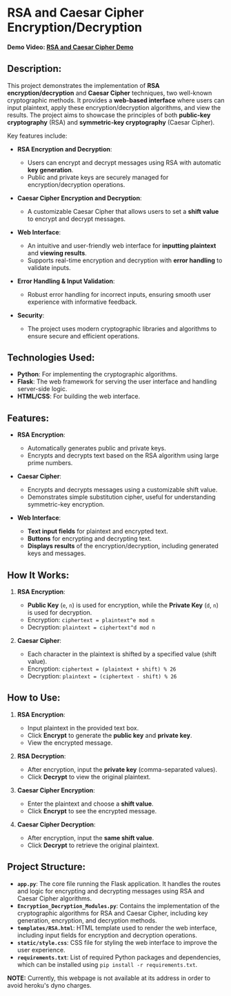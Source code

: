 # RSA and Caesar Cipher Encryption/Decryption

#### Demo Video:  [RSA and Caesar Cipher Demo](https://youtu.be/9jLnulQT9LI)

## Description:

This project demonstrates the implementation of **RSA encryption/decryption** and **Caesar Cipher** techniques, two well-known cryptographic methods. It provides a **web-based interface** where users can input plaintext, apply these encryption/decryption algorithms, and view the results. The project aims to showcase the principles of both **public-key cryptography** (RSA) and **symmetric-key cryptography** (Caesar Cipher).

Key features include:
- **RSA Encryption and Decryption**: 
  - Users can encrypt and decrypt messages using RSA with automatic **key generation**.
  - Public and private keys are securely managed for encryption/decryption operations.
  
- **Caesar Cipher Encryption and Decryption**:
  - A customizable Caesar Cipher that allows users to set a **shift value** to encrypt and decrypt messages.
  
- **Web Interface**:
  - An intuitive and user-friendly web interface for **inputting plaintext** and **viewing results**.
  - Supports real-time encryption and decryption with **error handling** to validate inputs.

- **Error Handling & Input Validation**:
  - Robust error handling for incorrect inputs, ensuring smooth user experience with informative feedback.

- **Security**: 
  - The project uses modern cryptographic libraries and algorithms to ensure secure and efficient operations.

## Technologies Used:

- **Python**: For implementing the cryptographic algorithms.
- **Flask**: The web framework for serving the user interface and handling server-side logic.
- **HTML/CSS**: For building the web interface.
  
## Features:

- **RSA Encryption**:
  - Automatically generates public and private keys.
  - Encrypts and decrypts text based on the RSA algorithm using large prime numbers.

- **Caesar Cipher**:
  - Encrypts and decrypts messages using a customizable shift value.
  - Demonstrates simple substitution cipher, useful for understanding symmetric-key encryption.

- **Web Interface**:
  - **Text input fields** for plaintext and encrypted text.
  - **Buttons** for encrypting and decrypting text.
  - **Displays results** of the encryption/decryption, including generated keys and messages.

## How It Works:

1. **RSA Encryption**:
   - **Public Key** (`e`, `n`) is used for encryption, while the **Private Key** (`d`, `n`) is used for decryption.
   - Encryption: `ciphertext = plaintext^e mod n`
   - Decryption: `plaintext = ciphertext^d mod n`

2. **Caesar Cipher**:
   - Each character in the plaintext is shifted by a specified value (shift value).
   - Encryption: `ciphertext = (plaintext + shift) % 26`
   - Decryption: `plaintext = (ciphertext - shift) % 26`

## How to Use:

1. **RSA Encryption**:
   - Input plaintext in the provided text box.
   - Click **Encrypt** to generate the **public key** and **private key**.
   - View the encrypted message.

2. **RSA Decryption**:
   - After encryption, input the **private key** (comma-separated values).
   - Click **Decrypt** to view the original plaintext.

3. **Caesar Cipher Encryption**:
   - Enter the plaintext and choose a **shift value**.
   - Click **Encrypt** to see the encrypted message.

4. **Caesar Cipher Decryption**:
   - After encryption, input the **same shift value**.
   - Click **Decrypt** to retrieve the original plaintext.

## Project Structure:

- **`app.py`**: The core file running the Flask application. It handles the routes and logic for encrypting and decrypting messages using RSA and Caesar Cipher algorithms.
- **`Encryption_Decryption_Modules.py`**: Contains the implementation of the cryptographic algorithms for RSA and Caesar Cipher, including key generation, encryption, and decryption methods.
- **`templates/RSA.html`**: HTML template used to render the web interface, including input fields for encryption and decryption operations.
- **`static/style.css`**: CSS file for styling the web interface to improve the user experience.
- **`requirements.txt`**: List of required Python packages and dependencies, which can be installed using `pip install -r requirements.txt`.

**NOTE:** Currently, this webpage is not available at its address in order to avoid heroku's dyno charges. 
